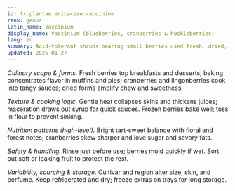 ```yaml
---
id: tx:plantae:ericaceae:vaccinium
rank: genus
latin_name: Vaccinium
display_name: Vaccinium (blueberries, cranberries & huckleberries)
lang: en
summary: Acid-tolerant shrubs bearing small berries used fresh, dried, juiced, and preserved; includes blueberries, cranberries, lingonberries, and regional huckleberries.
updated: 2025-01-27
---
```


_Culinary scope & forms._ Fresh berries top breakfasts and desserts; baking concentrates flavor in muffins and pies; cranberries and lingonberries cook into tangy sauces; dried forms amplify chew and sweetness.

_Texture & cooking logic._ Gentle heat collapses skins and thickens juices; maceration draws out syrup for quick sauces. Frozen berries bake well; toss in flour to prevent sinking.

_Nutrition patterns (high-level)._ Bright tart-sweet balance with floral and forest notes; cranberries skew sharper and love sugar and savory fats.

_Safety & handling._ Rinse just before use; berries mold quickly if wet. Sort out soft or leaking fruit to protect the rest.

_Variability, sourcing & storage._ Cultivar and region alter size, skin, and perfume. Keep refrigerated and dry; freeze extras on trays for long storage.
